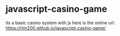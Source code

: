 # javascript-casino-game
its a basic casino system with js
here is the online url: https://rtm200.github.io/javascript-casino-game/
